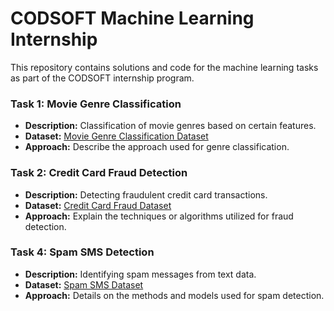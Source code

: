 # CODSOFT Machine Learning Internship

This repository contains solutions and code for the machine learning tasks as part of the CODSOFT internship program.

### Task 1: Movie Genre Classification

- **Description:** Classification of movie genres based on certain features.
- **Dataset:** [Movie Genre Classification Dataset](https://www.kaggle.com/datasets/hijest/genre-classification-dataset-imdb)
- **Approach:** Describe the approach used for genre classification.

### Task 2: Credit Card Fraud Detection

- **Description:** Detecting fraudulent credit card transactions.
- **Dataset:** [Credit Card Fraud Dataset](https://www.kaggle.com/datasets/kartik2112/fraud-detection)
- **Approach:** Explain the techniques or algorithms utilized for fraud detection.

### Task 4: Spam SMS Detection

- **Description:** Identifying spam messages from text data.
- **Dataset:** [Spam SMS Dataset](https://www.kaggle.com/datasets/uciml/sms-spam-collection-dataset)
- **Approach:** Details on the methods and models used for spam detection.
